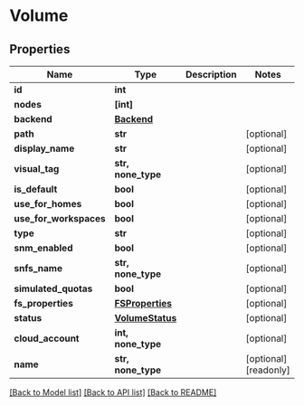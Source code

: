 # Volume


## Properties

Name | Type | Description | Notes
------------ | ------------- | ------------- | -------------
**id** | **int** |  | 
**nodes** | **[int]** |  | 
**backend** | [**Backend**](Backend.md) |  | 
**path** | **str** |  | [optional] 
**display_name** | **str** |  | [optional] 
**visual_tag** | **str, none_type** |  | [optional] 
**is_default** | **bool** |  | [optional] 
**use_for_homes** | **bool** |  | [optional] 
**use_for_workspaces** | **bool** |  | [optional] 
**type** | **str** |  | [optional] 
**snm_enabled** | **bool** |  | [optional] 
**snfs_name** | **str, none_type** |  | [optional] 
**simulated_quotas** | **bool** |  | [optional] 
**fs_properties** | [**FSProperties**](FSProperties.md) |  | [optional] 
**status** | [**VolumeStatus**](VolumeStatus.md) |  | [optional] 
**cloud_account** | **int, none_type** |  | [optional] 
**name** | **str, none_type** |  | [optional] [readonly] 

[[Back to Model list]](../#documentation-for-models) [[Back to API list]](../#documentation-for-api-endpoints) [[Back to README]](../)


